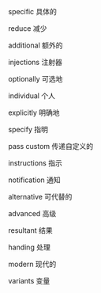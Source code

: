 specific 具体的

reduce 减少

additional 额外的

injections 注射器

optionally 可选地

individual 个人

explicitly 明确地

specify 指明

pass custom 传递自定义的

instructions 指示

notification 通知

alternative 可代替的

advanced 高级

resultant 结果

handing 处理

modern 现代的

variants 变量